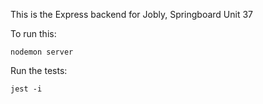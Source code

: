 This is the Express backend for Jobly, Springboard Unit 37

To run this:
    
    nodemon server

Run the tests:

    jest -i
